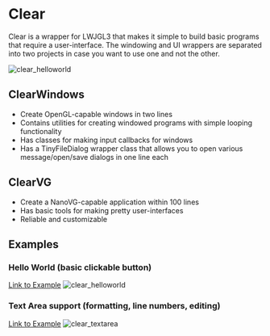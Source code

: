 # Clear
Clear is a wrapper for LWJGL3 that makes it simple to build basic programs that require a user-interface. The windowing and UI wrappers are separated into two projects in case you want to use one and not the other.

![clear_helloworld](https://user-images.githubusercontent.com/6147299/53410619-f24dd280-3989-11e9-91dd-5c653870fc59.png) 

## ClearWindows
- Create OpenGL-capable windows in two lines
- Contains utilities for creating windowed programs with simple looping functionality
- Has classes for making input callbacks for windows
- Has a TinyFileDialog wrapper class that allows you to open various message/open/save dialogs in one line each

## ClearVG
- Create a NanoVG-capable application within 100 lines
- Has basic tools for making pretty user-interfaces
- Reliable and customizable

## Examples

### Hello World (basic clickable button)
[Link to Example](https://github.com/SkyAphid/Clear/blob/master/ClearVG/demo/nokori/clear/vg/ClearHelloWorld.java)
![clear_helloworld](https://user-images.githubusercontent.com/6147299/53410619-f24dd280-3989-11e9-91dd-5c653870fc59.png) 


### Text Area support (formatting, line numbers, editing)
[Link to Example](https://github.com/SkyAphid/Clear/blob/master/ClearVG/demo/nokori/clear/vg/ClearTextFieldDemo.java)
![clear_textarea](https://user-images.githubusercontent.com/6147299/53695030-3a029e80-3d7c-11e9-9375-ff3f71f0b5db.png)



